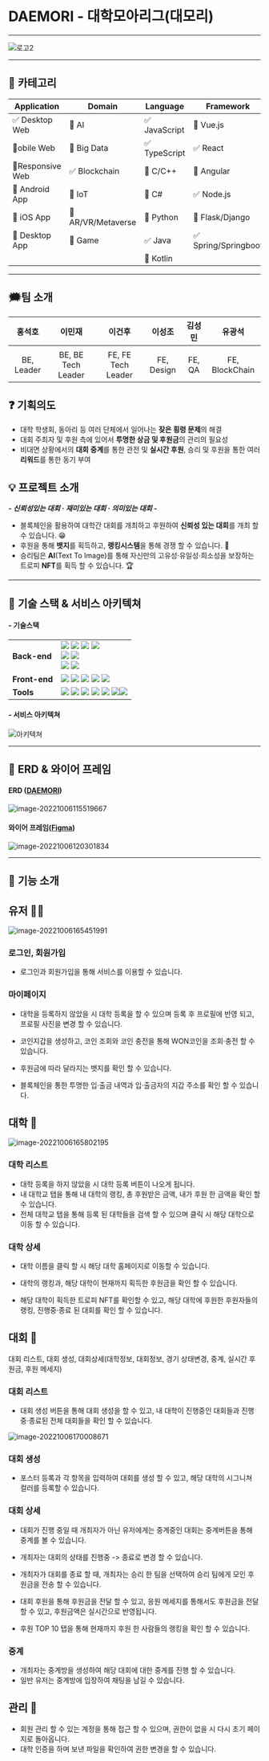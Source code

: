 # DAEMORI - 대학모아리그(대모리)

---



![로고2](README.assets/로고2.png)

---

## 📃 카테고리

| Application                         | Domain                                | Language                       | Framework                            |
| ----------------------------------- | ------------------------------------- | ------------------------------ | ------------------------------------ |
| :white_check_mark: Desktop Web      | :black_square_button: AI              | :white_check_mark: JavaScript  | :black_square_button: Vue.js         |
| :black_square_button:obile Web      | :black_square_button: Big Data        | :white_check_mark:  TypeScript | :white_check_mark: React             |
| :black_square_button:Responsive Web | :white_check_mark: Blockchain         | :black_square_button: C/C++    | :black_square_button: Angular        |
| :black_square_button: Android App   | :black_square_button: IoT             | :black_square_button: C#       | :white_check_mark: Node.js           |
| :black_square_button: iOS App       | :black_square_button: AR/VR/Metaverse | :black_square_button: Python   | :black_square_button: Flask/Django   |
| :black_square_button: Desktop App   | :black_square_button: Game            | :white_check_mark: Java        | :white_check_mark: Spring/Springboot |
|                                     |                                       | :black_square_button: Kotlin   |                                      |

---

## 🗯팀 소개

|   홍석호   |       이민재       |       이건후        |   이성조   | 김성민 |     유광석     |
| :--------: | :----------------: | :-----------------: | :--------: | :----: | :------------: |
|            |                    |                     |            |        |                |
| BE, Leader | BE, BE Tech Leader | FE, FE Tech  Leader | FE, Design | FE, QA | FE, BlockChain |



## ❓ 기획의도

- 대학 학생회, 동아리 등 여러 단체에서 일어나는 **잦은 횡령 문제**의 해결
- 대회 주최자 및 후원 측에 있어서 **투명한 상금 및 후원금**의 관리의 필요성
- 비대면 상황에서의 **대회 중계**를 통한 관전 및 **실시간 후원**, 승리 및 후원을 통한 여러 **리워드**를 통한 동기 부여



## 💡 프로젝트 소개

***- 신뢰성있는 대회 · 재미있는 대회 · 의미있는 대회 -***

- 블록체인을 활용하여 대학간 대회를 개최하고 후원하여 **신뢰성 있는 대회**를 개최 할 수 있습니다. 😁
- 후원을 통해 **뱃지**를 획득하고, **랭킹시스템**을 통해 경쟁 할 수 있습니다. 🥇
- 승리팀은 **AI**(Text To Image)를 통해 자신만의 고유성·유일성·희소성을 보장하는 트로피 **NFT**를 획득 할 수 있습니다. 🏆

---







## 🔧 기술 스택 & 서비스 아키텍쳐

#### - 기술스택

<div align=left>
  <table>
    <tr>
        <td><b>Back-end</b></td>
        <td>
                      <img src="https://img.shields.io/badge/IntelliJ-11.0.15-012396?style=flat&logo=Java&logoColor=white"/>
          <img src="https://img.shields.io/badge/Java-11.0.16-007396?style=flat&logo=Java&logoColor=white"/>
          <img src="https://img.shields.io/badge/Spring Boot-2.7.1-6DB33F?style=flat-square&logo=Spring Boot&logoColor=white"/>
          <img src="https://img.shields.io/badge/Spring Security-5.6.6-6DB33F?style=flat-square&logo=Spring Security&logoColor=white"/>
          <br>
          <img src="https://img.shields.io/badge/MySQL-8.0.29-4479A1?style=flat-square&logo=MySQL&logoColor=white"/>
          <img src="https://img.shields.io/badge/JPA Hibernate-5.6.3.Final-59666C?style=flat-square&logo=Hibernate&logoColor=white"/>
          <br>
          <img src="https://img.shields.io/badge/Gradle-7.4.1-02303A?style=flat-square&logo=Gradle&logoColor=white"/>
          <img src="https://img.shields.io/badge/JWT-000000?style=flat-square&logo=JSON Web Tokens&logoColor=white"/>
        </td>
    </tr>
    <tr> 
      <td><b>Front-end</td>
      <td>
      <img src="https://img.shields.io/badge/Node.js-16.16.0-339933?style=flat-square&logo=Node.js&logoColor=white"/>
      <img src="https://img.shields.io/badge/React-18.2.0-61DAFB?style=flat-square&logo=React&logoColor=white"/>
      <img src="https://img.shields.io/badge/React Router-6.3.0-CA4245?style=flat-square&logo=React Router&logoColor=white"/>
      <img src="https://img.shields.io/badge/Redux Toolkit-1.8.5-764ABC?style=flat-square&logo=Redux&logoColor=white"/>
      <img src="https://img.shields.io/badge/NPM-8.11.0-CB3837?style=flat-square&logo=NPM&logoColor=white"/>
      <br>
      </td>
    <tr>
    <td><b>Tools</td>
      <td>
      <img src="https://img.shields.io/badge/GitLab-FCA121?style=flat-square&logo=GitLab&logoColor=white"/>
        <img src="https://img.shields.io/badge/JIRA-0052CC?style=flat-square&logo=JIRA Software&logoColor=white"/>
      <img src="https://img.shields.io/badge/AWS-232F3E?style=flat-square&logo=amazon aws&logoColor=white"/>
      <img src="https://camo.githubusercontent.com/9204bc954b6ef734a734efe000c7f3681652abd7db20df72de49edd7adcfa047/68747470733a2f2f696d672e736869656c64732e696f2f62616467652f5765625254432d3333333333333f7374796c653d666c61742d737175617265266c6f676f3d576562525443266c6f676f436f6c6f723d7768697465"/>
<img src="https://img.shields.io/badge/OpenVidu-2.20-4BB749?style=flat&logo=Java&logoColor=white"/>
        <img src="https://camo.githubusercontent.com/9f8aabcd1fcde2728ff8a8d5cead1aa6b2d040487fcc000dc60ad15f12f3e51f/68747470733a2f2f696d672e736869656c64732e696f2f62616467652f4e47494e582d312e31382e30285562756e7475292d3030393633393f7374796c653d666c61742d737175617265266c6f676f3d4e47494e58266c6f676f436f6c6f723d7768697465"/><img src="https://img.shields.io/badge/Notion-333333?style=flat-square&logo=Notion&logoColor=white"/>
      </td>
    </table>  
  </div>



#### - 서비스 아키텍쳐

![아키텍쳐](README.assets/아키텍쳐.png)

---

## 🎨 ERD & 와이어 프레임

#### ERD ([DAEMORI](https://www.erdcloud.com/d/HD3AP3S5myi6ze6qg))

![image-20221006115519667](README.assets/image-20221006115519667.png)

#### 와이어 프레임([Figma](https://www.figma.com/file/czwpBPGXImjIMZIxSbMbcA/%EB%8C%80%EB%AA%A8%EB%A6%AC?node-id=224%3A248))

![image-20221006120301834](README.assets/image-20221006120301834.png)

---

## 🔎 기능 소개



## 유저 🙋‍♂️

![image-20221006165451991](README.assets/image-20221006165451991.png)

### 로그인, 회원가입

- 로그인과 회원가입을 통해 서비스를 이용할 수 있습니다.

### 마이페이지

- 대학을 등록하지 않았을 시 대학 등록을 할 수 있으며 등록 후 프로필에 반영 되고, 프로필 사진을 변경 할 수 있습니다.

- 코인지갑을 생성하고, 코인 조회와 코인 충전을 통해 WON코인을 조회·충전 할 수 있습니다.

- 후원금에 따라 달라지는 뱃지를 확인 할 수 있습니다.

- 블록체인을 통한 투명한 입·출금 내역과 입·출금자의 지갑 주소를 확인 할 수 있습니다.

  

## 대학 🕍

![image-20221006165802195](README.assets/image-20221006165802195.png)

### 대학 리스트

- 대학 등록을 하지 않았을 시 대학 등록 버튼이 나오게 됩니다.
- 내 대학교 탭을 통해 내 대학의 랭킹, 총 후원받은 금액, 내가 후원 한 금액을 확인 할 수 있습니다.
- 전체 대학교 탭을 통해 등록 된 대학들을 검색 할 수 있으며 클릭 시 해당 대학으로 이동 할 수 있습니다.

### 대학 상세

- 대학 이름을 클릭 할 시 해당 대학 홈페이지로 이동할 수 있습니다.

- 대학의 랭킹과, 해당 대학이 현재까지 획득한 후원금을 확인 할 수 있습니다.

- 해당 대학이 획득한 트로피 NFT를 확인할 수 있고, 해당 대학에 후원한 후원자들의 랭킹, 진행중·종료 된 대회를 확인 할 수 있습니다.

  

## 대회 🥇

대회 리스트, 대회 생성, 대회상세(대학정보, 대회정보, 경기 상태변경, 중계, 실시간 후원금, 후원 메세지)



### 대회 리스트

- 대회 생성 버튼을 통해 대회 생성을 할 수 있고, 내 대학이 진행중인 대회들과 진행중·종료된 전체 대회들을 확인 할 수 있습니다.



![image-20221006170008671](README.assets/image-20221006170008671.png)

### 대회 생성

- 포스터 등록과 각 항목을 입력하여 대회를 생성 할 수 있고, 해당 대학의 시그니쳐 컬러를 등록할 수 있습니다.

### 대회 상세

- 대회가 진행 중일 때 개최자가 아닌 유저에게는 중계중인 대회는 중계버튼을 통해 중계를 볼 수 있습니다.
- 개최자는 대회의 상태를 진행중 -> 종료로 변경 할 수 있습니다.
- 개최자가 대회를 종료 할 때, 개최자는 승리 한 팀을 선택하여 승리 팀에게 모인 후원금을 전송 할 수 있습니다.

- 대회 후원을 통해 후원금을 전달 할 수 있고, 응원 메세지를 통해서도 후원금을 전달 할 수 있고, 후원금액은 실시간으로 반영됩니다.

- 후원 TOP 10 탭을 통해 현재까지 후원 한 사람들의 랭킹을 확인 할 수 있습니다.

  

### 중계

- 개최자는 중계방을 생성하여 해당 대회에 대한 중계를 진행 할 수 있습니다.
- 일반 유저는 중계방에 입장하여 채팅을 남길 수 있습니다.



## 관리 📑

- 회원 관리 할 수 있는 계정을 통해 접근 할 수 있으며, 권한이 없을 시 다시 초기 페이지로 돌아옵니다.
- 대학 인증을 하며 보낸 파일을 확인하여 권한 변경을 할 수 있습니다.


